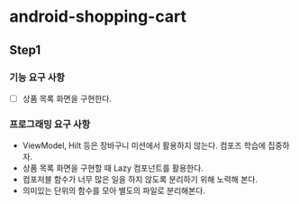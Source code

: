 # android-shopping-cart

## Step1
### 기능 요구 사항
- [ ] 상품 목록 화면을 구현한다.

### 프로그래밍 요구 사항
- ViewModel, Hilt 등은 장바구니 미션에서 활용하지 않는다. 컴포즈 학습에 집중하자.
- 상품 목록 화면을 구현할 때 Lazy 컴포넌트를 활용한다.
- 컴포저블 함수가 너무 많은 일을 하지 않도록 분리하기 위해 노력해 본다.
- 의미있는 단위의 함수를 모아 별도의 파일로 분리해본다.
